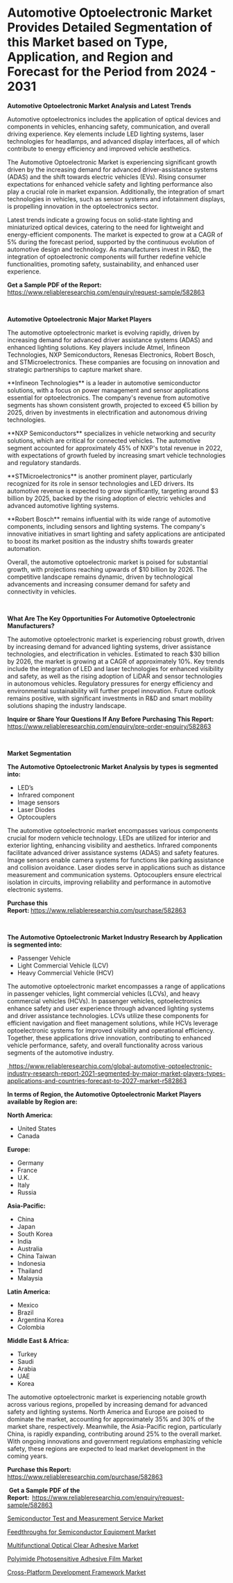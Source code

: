<p><h1>Automotive Optoelectronic Market Provides Detailed Segmentation of this Market based on Type, Application, and Region and Forecast for the Period from 2024 - 2031</h1></p><p><strong>Automotive Optoelectronic Market Analysis and Latest Trends</strong></p>
<p><p>Automotive optoelectronics includes the application of optical devices and components in vehicles, enhancing safety, communication, and overall driving experience. Key elements include LED lighting systems, laser technologies for headlamps, and advanced display interfaces, all of which contribute to energy efficiency and improved vehicle aesthetics.</p><p>The Automotive Optoelectronic Market is experiencing significant growth driven by the increasing demand for advanced driver-assistance systems (ADAS) and the shift towards electric vehicles (EVs). Rising consumer expectations for enhanced vehicle safety and lighting performance also play a crucial role in market expansion. Additionally, the integration of smart technologies in vehicles, such as sensor systems and infotainment displays, is propelling innovation in the optoelectronics sector.</p><p>Latest trends indicate a growing focus on solid-state lighting and miniaturized optical devices, catering to the need for lightweight and energy-efficient components. The market is expected to grow at a CAGR of 5% during the forecast period, supported by the continuous evolution of automotive design and technology. As manufacturers invest in R&D, the integration of optoelectronic components will further redefine vehicle functionalities, promoting safety, sustainability, and enhanced user experience.</p></p>
<p><strong>Get a Sample PDF of the Report:&nbsp;</strong> <a href="https://www.reliableresearchiq.com/enquiry/request-sample/582863?utm_campaign=100&utm_medium=2&utm_source=Github&utm_content=ia&utm_term=09122024&utm_id=automotive-optoelectronic">https://www.reliableresearchiq.com/enquiry/request-sample/582863</a></p>
<p>&nbsp;</p>
<p><strong>Automotive Optoelectronic Major Market Players</strong></p>
<p><p>The automotive optoelectronic market is evolving rapidly, driven by increasing demand for advanced driver assistance systems (ADAS) and enhanced lighting solutions. Key players include Atmel, Infineon Technologies, NXP Semiconductors, Renesas Electronics, Robert Bosch, and STMicroelectronics. These companies are focusing on innovation and strategic partnerships to capture market share.</p><p>**Infineon Technologies** is a leader in automotive semiconductor solutions, with a focus on power management and sensor applications essential for optoelectronics. The company's revenue from automotive segments has shown consistent growth, projected to exceed €5 billion by 2025, driven by investments in electrification and autonomous driving technologies.</p><p>**NXP Semiconductors** specializes in vehicle networking and security solutions, which are critical for connected vehicles. The automotive segment accounted for approximately 45% of NXP's total revenue in 2022, with expectations of growth fueled by increasing smart vehicle technologies and regulatory standards.</p><p>**STMicroelectronics** is another prominent player, particularly recognized for its role in sensor technologies and LED drivers. Its automotive revenue is expected to grow significantly, targeting around $3 billion by 2025, backed by the rising adoption of electric vehicles and advanced automotive lighting systems.</p><p>**Robert Bosch** remains influential with its wide range of automotive components, including sensors and lighting systems. The company's innovative initiatives in smart lighting and safety applications are anticipated to boost its market position as the industry shifts towards greater automation.</p><p>Overall, the automotive optoelectronic market is poised for substantial growth, with projections reaching upwards of $10 billion by 2026. The competitive landscape remains dynamic, driven by technological advancements and increasing consumer demand for safety and connectivity in vehicles.</p></p>
<p>&nbsp;</p>
<p><strong>What Are The Key Opportunities For Automotive Optoelectronic Manufacturers?</strong></p>
<p><p>The automotive optoelectronic market is experiencing robust growth, driven by increasing demand for advanced lighting systems, driver assistance technologies, and electrification in vehicles. Estimated to reach $30 billion by 2026, the market is growing at a CAGR of approximately 10%. Key trends include the integration of LED and laser technologies for enhanced visibility and safety, as well as the rising adoption of LiDAR and sensor technologies in autonomous vehicles. Regulatory pressures for energy efficiency and environmental sustainability will further propel innovation. Future outlook remains positive, with significant investments in R&D and smart mobility solutions shaping the industry landscape.</p></p>
<p><strong>Inquire or Share Your Questions If Any Before Purchasing This Report:</strong> <a href="https://www.reliableresearchiq.com/enquiry/pre-order-enquiry/582863?utm_campaign=100&utm_medium=2&utm_source=Github&utm_content=ia&utm_term=09122024&utm_id=automotive-optoelectronic">https://www.reliableresearchiq.com/enquiry/pre-order-enquiry/582863</a></p>
<p>&nbsp;</p>
<p><strong>Market Segmentation</strong></p>
<p><strong>The Automotive Optoelectronic Market Analysis by types is segmented into:</strong></p>
<p><ul><li>LED’s</li><li>Infrared component</li><li>Image sensors</li><li>Laser Diodes</li><li>Optocouplers</li></ul></p>
<p><p>The automotive optoelectronic market encompasses various components crucial for modern vehicle technology. LEDs are utilized for interior and exterior lighting, enhancing visibility and aesthetics. Infrared components facilitate advanced driver assistance systems (ADAS) and safety features. Image sensors enable camera systems for functions like parking assistance and collision avoidance. Laser diodes serve in applications such as distance measurement and communication systems. Optocouplers ensure electrical isolation in circuits, improving reliability and performance in automotive electronic systems.</p></p>
<p><strong>Purchase this Report:&nbsp;</strong><a href="https://www.reliableresearchiq.com/purchase/582863?utm_campaign=100&utm_medium=2&utm_source=Github&utm_content=ia&utm_term=09122024&utm_id=automotive-optoelectronic">https://www.reliableresearchiq.com/purchase/582863</a></p>
<p>&nbsp;</p>
<p><strong>The Automotive Optoelectronic Market Industry Research by Application is segmented into:</strong></p>
<p><ul><li>Passenger Vehicle</li><li>Light Commercial Vehicle (LCV)</li><li>Heavy Commercial Vehicle (HCV)</li></ul></p>
<p><p>The automotive optoelectronic market encompasses a range of applications in passenger vehicles, light commercial vehicles (LCVs), and heavy commercial vehicles (HCVs). In passenger vehicles, optoelectronics enhance safety and user experience through advanced lighting systems and driver assistance technologies. LCVs utilize these components for efficient navigation and fleet management solutions, while HCVs leverage optoelectronic systems for improved visibility and operational efficiency. Together, these applications drive innovation, contributing to enhanced vehicle performance, safety, and overall functionality across various segments of the automotive industry.</p></p>
<p><a href="https://www.reliableresearchiq.com/global-automotive-optoelectronic-industry-research-report-2021-segmented-by-major-market-players-types-applications-and-countries-forecast-to-2027-market-r582863?utm_campaign=100&utm_medium=2&utm_source=Github&utm_content=ia&utm_term=09122024&utm_id=automotive-optoelectronic">&nbsp;https://www.reliableresearchiq.com/global-automotive-optoelectronic-industry-research-report-2021-segmented-by-major-market-players-types-applications-and-countries-forecast-to-2027-market-r582863</a></p>
<p><strong>In terms of Region, the Automotive Optoelectronic Market Players available by Region are:</strong></p>
<p>
    <p> <strong> North America: </strong>
        <ul>
            <li>United States</li>
            <li>Canada</li>
        </ul>
        </p> 
    <p> <strong> Europe: </strong>
        <ul>
            <li>Germany</li>
            <li>France</li>
            <li>U.K.</li>
            <li>Italy</li>
            <li>Russia</li>
        </ul>
        </p> 
    <p> <strong> Asia-Pacific: </strong>
        <ul>
            <li>China</li>
            <li>Japan</li>
            <li>South Korea</li>
            <li>India</li>
            <li>Australia</li>
            <li>China Taiwan</li>
            <li>Indonesia</li>
            <li>Thailand</li>
            <li>Malaysia</li>
        </ul>
        </p> 
    <p> <strong> Latin America: </strong>
        <ul>
            <li>Mexico</li>
            <li>Brazil</li>
            <li>Argentina Korea</li>
            <li>Colombia</li>
        </ul>
        </p> 
    <p> <strong> Middle East & Africa: </strong>
        <ul>
            <li>Turkey</li>
            <li>Saudi</li>
            <li>Arabia</li>
            <li>UAE</li>
            <li>Korea</li>
        </ul>
    </p>
    </p>
<p><p>The automotive optoelectronic market is experiencing notable growth across various regions, propelled by increasing demand for advanced safety and lighting systems. North America and Europe are poised to dominate the market, accounting for approximately 35% and 30% of the market share, respectively. Meanwhile, the Asia-Pacific region, particularly China, is rapidly expanding, contributing around 25% to the overall market. With ongoing innovations and government regulations emphasizing vehicle safety, these regions are expected to lead market development in the coming years.</p></p>
<p><strong>Purchase this Report: </strong><a href="https://www.reliableresearchiq.com/purchase/582863?utm_campaign=100&utm_medium=2&utm_source=Github&utm_content=ia&utm_term=09122024&utm_id=automotive-optoelectronic">https://www.reliableresearchiq.com/purchase/582863</a></p>
<p>&nbsp;<strong>Get a Sample PDF of the Report:&nbsp;&nbsp;</strong><a href="https://www.reliableresearchiq.com/enquiry/request-sample/582863?utm_campaign=100&utm_medium=2&utm_source=Github&utm_content=ia&utm_term=09122024&utm_id=automotive-optoelectronic">https://www.reliableresearchiq.com/enquiry/request-sample/582863</a></p>
<p><strong></strong></p>
<p><p><a href="https://www.linkedin.com/pulse/in-depth-analysis-semiconductor-test-measurement-service-market-w4hie?utm_campaign=100&utm_medium=2&utm_source=Github&utm_content=ia&utm_term=09122024&utm_id=automotive-optoelectronic">Semiconductor Test and Measurement Service Market</a></p><p><a href="https://www.linkedin.com/pulse/revenue-analysis-demand-forecast-feedthroughs-semiconductor-akpif?utm_campaign=100&utm_medium=2&utm_source=Github&utm_content=ia&utm_term=09122024&utm_id=automotive-optoelectronic">Feedthroughs for Semiconductor Equipment Market</a></p><p><a href="https://www.linkedin.com/pulse/thorough-overview-multifunctional-optical-clear-adhesive-market-kw3ze?utm_campaign=100&utm_medium=2&utm_source=Github&utm_content=ia&utm_term=09122024&utm_id=automotive-optoelectronic">Multifunctional Optical Clear Adhesive Market</a></p><p><a href="https://www.linkedin.com/pulse/growth-opportunities-polyimide-photosensitive-adhesive-film-0jege?utm_campaign=100&utm_medium=2&utm_source=Github&utm_content=ia&utm_term=09122024&utm_id=automotive-optoelectronic">Polyimide Photosensitive Adhesive Film Market</a></p><p><a href="https://www.linkedin.com/pulse/market-dynamics-future-trends-global-cross-platform-development-svouf?utm_campaign=100&utm_medium=2&utm_source=Github&utm_content=ia&utm_term=09122024&utm_id=automotive-optoelectronic">Cross-Platform Development Framework Market</a></p></p>
